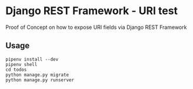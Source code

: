 # Django REST Framework - URI test

Proof of Concept on how to expose URI fields via Django REST Framework

## Usage

    pipenv install --dev
    pipenv shell
    cd todos
    python manage.py migrate
    python manage.py runserver